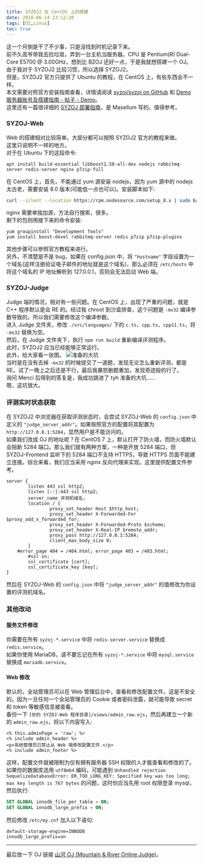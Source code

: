 ```yaml
---
title: SYZOJ2 在 CentOS 上的搭建
date: 2018-06-14 23:12:20
tags: [OI,Linux]
toc: true
---
```

这一个月倒是干了不少事，只是没找到时机记录下来。  
前不久高爷带我去捡垃圾，弄到一台主机当服务器。CPU 是 Pentium(R) Dual-Core E5700 @ 3.00GHz，想到比 BZOJ 还好一点，于是我就想搭建一个 OJ。  
由于我对于 SYZOJ2 比较习惯，所以选择 SYZOJ2。  
但是，SYZOJ2 官方只提供了 Ubuntu 的教程，在 CentOS 上，有些东西会不一样。  
本文需要对照官方安装指南查看，详情请阅读 [syzoj/syzoj on GitHub](https://github.com/syzoj/syzoj/) 和 [Demo 服务器账号及搭建指南 - 帖子 - Demo](https://syzoj-demo.t123yh.xyz:20170/article/1)。  
这里还有一篇很详细的 [SYZOJ 部署指南](http://blog.masellum.me/syzoj-setup/)，是 Masellum 写的。值得参考。

### SYZOJ-Web
Web 的搭建相对比较简单。大部分都可以按照 SYZOJ2 官方的教程来做。  
这里只说明不一样的地方。  
对于在 Ubuntu 下的这段命令:
```
apt install build-essential libboost1.58-all-dev nodejs rabbitmq-server redis-server nginx p7zip-full
```
在 CentOS 上，首先，不能通过 yum 源安装 nodejs，因为 yum 源中的 nodejs 太古老，需要安装 8.0 版本(可能低一点也可以)。安装脚本如下:
```bash
curl --silent --location https://rpm.nodesource.com/setup_8.x | sudo bash -
```
nginx 需要单独加源，方法自行搜索，很多。  
剩下的包则用接下来的命令安装:
```
yum groupinstall "Development Tools"
yum install boost-devel rabbitmq-server redis p7zip p7zip-plugins
```
其他步骤可以参照官方教程来进行。  
另外，不清楚是不是 bug，如果在 config.json 中，将 `"hostname"` 字段设置为一个域名(这样注册验证电子邮件的地址就是这个域名)，那么必须在 `/etc/hosts` 中将这个域名的 IP 地址解析到 127.0.0.1，否则会无法启动 Web 端。

### SYZOJ-Judge
Judge 端的情况，相对有一些问题。在 CentOS 上，出现了严重的问题，就是 C++ 程序默认是会 RE 的。经过我 chroot 到沙盒排查，这个问题是 `-mx32` 编译参数导致的。所以我们需要修改这个编译参数。  
进入 Judge 文件夹，修改 `./src/languages/` 下的 `c.ts`、`cpp.ts`、`cpp11.ts`，将 `-mx32` 替换为空。  
然后，在 Judge 文件夹下，执行 `npm run build` 重新编译评测程序。  
此时，SYZOJ2 应当已经能够正常运行。  
此外，给大家看一张图。
![准备的大坑](https://static.imvictor.tech/data/201806/syzoj_bincache.jpg)  
当时是在没有去掉 `-mx32` 的时候提交了一道题，发现无论怎么重新评测，都是 RE。试了一晚上之后还是不行，最后我暴怒删题重加，发现奇迹般的行了。  
询问 Menci 后得到的答复是，我成功跳进了 tyh 准备的大坑……  
嗯，这坑很大。
### 评测实时状态获取
在 SYZOJ2 中浏览器在获取评测状态时，会尝试 SYZOJ-Web 的 `config.json` 中定义的 `"judge_server_addr"`。如果按照官方的配置将其配置为 `http://127.0.0.1:5284`，显然用户是不能访问的。  
如果我们改成 OJ 的地址呢？在 CentOS 7 上，默认打开了防火墙，而防火墙默认会阻断 5284 端口。那么我们就有两种方案，一种是开放 5284 端口，但 SYZOJ-Frontend 监听下的 5284 端口不支持 HTTPS，导致 HTTPS 页面不能建立连接。综合来看，我们应当采用 nginx 反向代理来实现。这里提供配置文件参考。
```plain
server {
        listen 443 ssl http2;
        listen [::]:443 ssl http2;
        server_name 评测机域名;
        location / {
                proxy_set_header Host $http_host;
                proxy_set_header X-Forwarded-For $proxy_add_x_forwarded_for;
                proxy_set_header X-Forwarded-Proto $scheme;
                proxy_set_header X-Real-IP $remote_addr;
                proxy_pass http://127.0.0.1:5284;
                client_max_body_size 0;
        }
	#error_page 404 = /404.html; error_page 403 = /403.html;
        #ssl on;
        ssl_certificate [cert];
        ssl_certificate_key [key];
}
```
然后在 SYZOJ-Web 的 `config.json` 中将 `"judge_server_addr"` 的值修改为你设置的评测机域名。

### 其他改动
#### 服务文件修改
你需要在所有 `syzoj-*.service` 中将 `redis-server.service` 替换成 `redis.service`。  
如果你使用 MariaDB，请不要忘记在所有 `syzoj-*.service` 中将 `mysql.service` 替换成 `mariadb.service`。  
#### Web 修改
默认的，全站管理员可以在 Web 管理后台中，查看和修改配置文件。这是不安全的。因为一旦任何一个全站管理员的 Cookie 或者密码泄露，就可能导致 secret 和 token 等敏感信息被查看。  
备份一下 `[你的 SYZOJ-Web 程序目录]/views/admin_raw.ejs`，然后再建立一个新的 `admin_raw.ejs`，将以下内容写入:
```ejs
<% this.adminPage = 'raw'; %>
<% include admin_header %>
<p>系统管理员已禁止从 Web 端修改配置文件.</p>
<% include admin_footer %>
```
这样，配置文件就被限制为仅有拥有服务器 SSH 权限的人才能查看和修改的了。  
如果你的数据库选用 `utf8mb4` 编码，可能遇到 `Unhandled rejection SequelizeDatabaseError: ER_TOO_LONG_KEY: Specified key was too long; max key length is 767 bytes` 的问题，这时你应当先用 root 权限登录 mysql，然后执行:
```sql
SET GLOBAL innodb_file_per_table = ON;
SET GLOBAL innodb_large_prefix = ON;
```
然后修改 `/etc/my.cnf` 加入以下语句:
```plain
default-storage-engine=INNODB
innodb_large_prefix=on
```

----

最后放一下 OJ 链接 [山河 OJ (Mountain & River Online Judge)](https://mr.imvictor.tech/)。